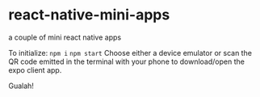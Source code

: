 # react-native-mini-apps
a couple of mini react native apps 

To initialize:
`npm i`
`npm start`
Choose either a device emulator or scan the QR code emitted in the terminal with your phone to download/open the expo client app.

Gualah!
